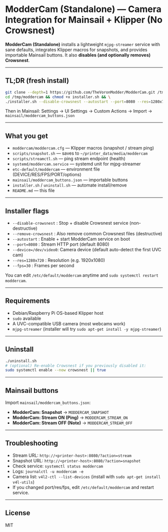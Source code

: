 # ModderCam (Standalone) — Camera Integration for Mainsail + Klipper (No Crowsnest)

**ModderCam (Standalone)** installs a lightweight `mjpg-streamer` service with
sane defaults, integrates Klipper macros for snapshots, and provides importable
Mainsail buttons. It also **disables (and optionally removes) Crowsnest**.

---

## TL;DR (fresh install)
```bash
git clone --depth=1 https://github.com/TheVoronModder/ModderCam.git /tmp/moddercam && \
cd /tmp/moddercam && chmod +x installer.sh && \
./installer.sh --disable-crowsnest --autostart --port=8080 --res=1280x720 --fps=30


```
Then in Mainsail: Settings → UI Settings → Custom Actions → Import →
`mainsail/moddercam_buttons.json`

---

## What you get
- `moddercam/moddercam.cfg` — Klipper macros (snapshot / stream ping)
- `scripts/snapshot.sh` — saves to `~/printer_data/media/moddercam`
- `scripts/streamctl.sh` — ping stream endpoint (health)
- `systemd/moddercam.service` — systemd unit for mjpg-streamer
- `etc-default/moddercam` — environment file (DEVICE/RES/FPS/PORT/options)
- `mainsail/moddercam_buttons.json` — importable buttons
- `installer.sh` / `uninstall.sh` — automate install/remove
- `README.md` — this file

---

## Installer flags
- `--disable-crowsnest` : Stop + disable Crowsnest service (non-destructive)
- `--remove-crowsnest`  : Also remove common Crowsnest files (destructive)
- `--autostart`         : Enable + start ModderCam service on boot
- `--port=8080`         : Stream HTTP port (default 8080)
- `--device=/dev/video0`: Camera device (default auto-detect the first UVC cam)
- `--res=1280x720`      : Resolution (e.g. 1920x1080)
- `--fps=30`            : Frames per second

You can edit `/etc/default/moddercam` anytime and `sudo systemctl restart moddercam`.

---

## Requirements
- Debian/Raspberry Pi OS-based Klipper host
- `sudo` available
- A UVC-compatible USB camera (most webcams work)
- `mjpg-streamer` (installer will try `sudo apt-get install -y mjpg-streamer`)

---

## Uninstall
```bash
./uninstall.sh
# (optional) Re-enable Crowsnest if you previously disabled it:
sudo systemctl enable --now crowsnest || true
```

---

## Mainsail buttons
Import `mainsail/moddercam_buttons.json`:
- **ModderCam: Snapshot** → `MODDERCAM_SNAPSHOT`
- **ModderCam: Stream ON (Ping)** → `MODDERCAM_STREAM_ON`
- **ModderCam: Stream OFF (Note)** → `MODDERCAM_STREAM_OFF`

---

## Troubleshooting
- Stream URL: `http://<printer-host>:8080/?action=stream`
- Snapshot URL: `http://<printer-host>:8080/?action=snapshot`
- Check service: `systemctl status moddercam`
- Logs: `journalctl -u moddercam -e`
- Camera list: `v4l2-ctl --list-devices` (install with `sudo apt-get install v4l-utils`)
- If you changed port/res/fps, edit `/etc/default/moddercam` and restart service.

---

## License
MIT
